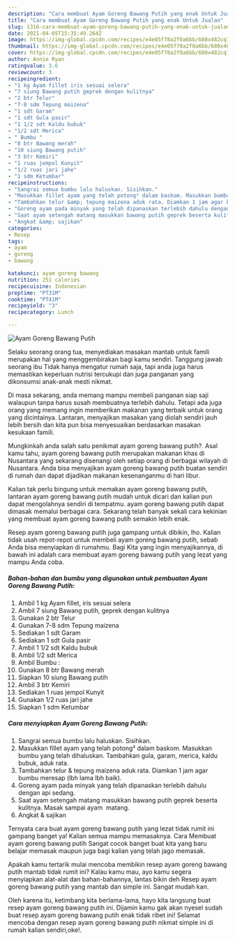 ```yaml
---
description: "Cara membuat Ayam Goreng Bawang Putih yang enak Untuk Jualan"
title: "Cara membuat Ayam Goreng Bawang Putih yang enak Untuk Jualan"
slug: 1316-cara-membuat-ayam-goreng-bawang-putih-yang-enak-untuk-jualan
date: 2021-04-05T15:35:49.264Z
image: https://img-global.cpcdn.com/recipes/e4e05f78a2f0a6bb/680x482cq70/ayam-goreng-bawang-putih-foto-resep-utama.jpg
thumbnail: https://img-global.cpcdn.com/recipes/e4e05f78a2f0a6bb/680x482cq70/ayam-goreng-bawang-putih-foto-resep-utama.jpg
cover: https://img-global.cpcdn.com/recipes/e4e05f78a2f0a6bb/680x482cq70/ayam-goreng-bawang-putih-foto-resep-utama.jpg
author: Annie Ryan
ratingvalue: 3.6
reviewcount: 3
recipeingredient:
- "1 kg Ayam fillet iris sesuai selera"
- "7 siung Bawang putih geprek dengan kulitnya"
- "2 btr Telur"
- "7-8 sdm Tepung maizena"
- "1 sdt Garam"
- "1 sdt Gula pasir"
- "1 1/2 sdt Kaldu bubuk"
- "1/2 sdt Merica"
- " Bumbu "
- "8 btr Bawang merah"
- "10 siung Bawang putih"
- "3 btr Kemiri"
- "1 ruas jempol Kunyit"
- "1/2 ruas jari jahe"
- "1 sdm Ketumbar"
recipeinstructions:
- "Sangrai semua bumbu lalu haluskan. Sisihkan."
- "Masukkan fillet ayam yang telah potong² dalam baskom. Masukkan bumbu yang telah dihaluskan. Tambahkan gula, garam, merica, kaldu bubuk, aduk rata."
- "Tambahkan telur &amp; tepung maizena aduk rata. Diamkan 1 jam agar bumbu meresap (lbh lama lbh baik)."
- "Goreng ayam pada minyak yang telah dipanaskan terlebih dahulu dengan api sedang."
- "Saat ayam setengah matang masukkan bawang putih geprek beserta kulitnya. Masak sampai ayam  matang."
- "Angkat &amp; sajikan"
categories:
- Resep
tags:
- ayam
- goreng
- bawang

katakunci: ayam goreng bawang 
nutrition: 251 calories
recipecuisine: Indonesian
preptime: "PT31M"
cooktime: "PT41M"
recipeyield: "3"
recipecategory: Lunch

---
```



![Ayam Goreng Bawang Putih](https://img-global.cpcdn.com/recipes/e4e05f78a2f0a6bb/680x482cq70/ayam-goreng-bawang-putih-foto-resep-utama.jpg)

Selaku seorang orang tua, menyediakan masakan mantab untuk famili merupakan hal yang menggembirakan bagi kamu sendiri. Tanggung jawab seorang ibu Tidak hanya mengatur rumah saja, tapi anda juga harus memastikan keperluan nutrisi tercukupi dan juga panganan yang dikonsumsi anak-anak mesti nikmat.

Di masa  sekarang, anda memang mampu membeli panganan siap saji walaupun tanpa harus susah membuatnya terlebih dahulu. Tetapi ada juga orang yang memang ingin memberikan makanan yang terbaik untuk orang yang dicintainya. Lantaran, menyajikan masakan yang diolah sendiri jauh lebih bersih dan kita pun bisa menyesuaikan berdasarkan masakan kesukaan famili. 



Mungkinkah anda salah satu penikmat ayam goreng bawang putih?. Asal kamu tahu, ayam goreng bawang putih merupakan makanan khas di Nusantara yang sekarang disenangi oleh setiap orang di berbagai wilayah di Nusantara. Anda bisa menyajikan ayam goreng bawang putih buatan sendiri di rumah dan dapat dijadikan makanan kesenanganmu di hari libur.

Kalian tak perlu bingung untuk memakan ayam goreng bawang putih, lantaran ayam goreng bawang putih mudah untuk dicari dan kalian pun dapat mengolahnya sendiri di tempatmu. ayam goreng bawang putih dapat dimasak memalui berbagai cara. Sekarang telah banyak sekali cara kekinian yang membuat ayam goreng bawang putih semakin lebih enak.

Resep ayam goreng bawang putih juga gampang untuk dibikin, lho. Kalian tidak usah repot-repot untuk membeli ayam goreng bawang putih, sebab Anda bisa menyiapkan di rumahmu. Bagi Kita yang ingin menyajikannya, di bawah ini adalah cara membuat ayam goreng bawang putih yang lezat yang mampu Anda coba.

<!--inarticleads1-->

##### Bahan-bahan dan bumbu yang digunakan untuk pembuatan Ayam Goreng Bawang Putih:

1. Ambil 1 kg Ayam fillet, iris sesuai selera
1. Ambil 7 siung Bawang putih, geprek dengan kulitnya
1. Gunakan 2 btr Telur
1. Gunakan 7-8 sdm Tepung maizena
1. Sediakan 1 sdt Garam
1. Sediakan 1 sdt Gula pasir
1. Ambil 1 1/2 sdt Kaldu bubuk
1. Ambil 1/2 sdt Merica
1. Ambil  Bumbu :
1. Gunakan 8 btr Bawang merah
1. Siapkan 10 siung Bawang putih
1. Ambil 3 btr Kemiri
1. Sediakan 1 ruas jempol Kunyit
1. Gunakan 1/2 ruas jari jahe
1. Siapkan 1 sdm Ketumbar




<!--inarticleads2-->

##### Cara menyiapkan Ayam Goreng Bawang Putih:

1. Sangrai semua bumbu lalu haluskan. Sisihkan.
1. Masukkan fillet ayam yang telah potong² dalam baskom. Masukkan bumbu yang telah dihaluskan. Tambahkan gula, garam, merica, kaldu bubuk, aduk rata.
1. Tambahkan telur &amp; tepung maizena aduk rata. Diamkan 1 jam agar bumbu meresap (lbh lama lbh baik).
1. Goreng ayam pada minyak yang telah dipanaskan terlebih dahulu dengan api sedang.
1. Saat ayam setengah matang masukkan bawang putih geprek beserta kulitnya. Masak sampai ayam  matang.
1. Angkat &amp; sajikan




Ternyata cara buat ayam goreng bawang putih yang lezat tidak rumit ini gampang banget ya! Kalian semua mampu memasaknya. Cara Membuat ayam goreng bawang putih Sangat cocok banget buat kita yang baru belajar memasak maupun juga bagi kalian yang telah jago memasak.

Apakah kamu tertarik mulai mencoba membikin resep ayam goreng bawang putih mantab tidak rumit ini? Kalau kamu mau, ayo kamu segera menyiapkan alat-alat dan bahan-bahannya, lantas bikin deh Resep ayam goreng bawang putih yang mantab dan simple ini. Sangat mudah kan. 

Oleh karena itu, ketimbang kita berlama-lama, hayo kita langsung buat resep ayam goreng bawang putih ini. Dijamin kamu gak akan nyesel sudah buat resep ayam goreng bawang putih enak tidak ribet ini! Selamat mencoba dengan resep ayam goreng bawang putih nikmat simple ini di rumah kalian sendiri,oke!.

